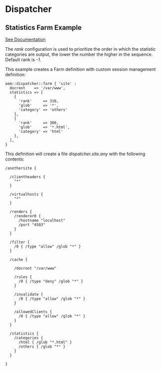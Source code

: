 # Dispatcher

## Statistics Farm Example

[See Documentation](https://docs.adobe.com/docs/en/dispatcher/disp-config.html#Configuring%20Load%20Balancing%20-%20/statistics)

The *rank* configuration is used to prioritize the order in which the statistic categories are output, the lower the number the higher in the sequence. Default rank is *-1*.

This example creates a Farm definition with custom session management definition:

~~~ puppet
aem::dispatcher::farm { 'site' :
  docroot    => '/var/www',
  statistics => [
    {
      'rank'     => 310,
      'glob'     => '*',
      'category' => 'others'
    },
    {
      'rank'     => 300,
      'glob'     => '*.html',
      'category' => 'html'
    },
  ],
}
~~~

This definition will create a file *dispatcher.site.any* with the following contents:

~~~
/anothersite {

  /clientheaders {
    "*"
  }

  /virtualhosts {
    "*"
  }

  /renders {
    /renderer0 { 
      /hostname "localhost"
      /port "4503"
    }
  }

  /filter {
    /0 { /type "allow" /glob "*" }
  }

  /cache {

    /docroot "/var/www"

    /rules {
      /0 { /type "deny" /glob "*" }
    }

    /invalidate {
      /0 { /type "allow" /glob "*" }
    }

    /allowedClients {
      /0 { /type "allow" /glob "*" }
    }
  }

  /statistics {
    /categories {
      /html { /glob "*.html" }
      /others { /glob "*" }
    }
  }

}
~~~
